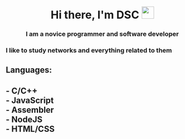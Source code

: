 <h1 align="center">
	Hi there, I'm DSC 
	<img src="https://github.com/blackcater/blackcater/raw/main/images/Hi.gif" height="32"/>
</h1>
<h3 align="center">I am a novice programmer and software developer</h3>

<h3>I like to study networks and everything related to them</h3>

<h2 style="margin-bottom: 0px"> Languages: <h2>
- C/C++ <br>
- JavaScript <br> 
- Assembler <br>
- NodeJS <br>
- HTML/CSS <br>
